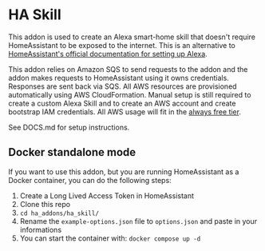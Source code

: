 # HA Skill
This addon is used to create an Alexa smart-home skill that doesn't require
HomeAssistant to be exposed to the internet. This is an alternative to
[HomeAssistant's official documentation for setting up Alexa](https://www.home-assistant.io/integrations/alexa.smart_home/).

This addon relies on Amazon SQS to send requests to the addon and the addon
makes requests to HomeAssistant using it owns credentials. Responses are 
sent back via SQS. All AWS resources are provisioned automatically using 
AWS CloudFormation. Manual setup is still required to create a custom Alexa 
Skill and to create an AWS account and create bootstrap IAM credentials. All AWS
usage will fit in the [always free tier](https://aws.amazon.com/free/?awsf.Free%20Tier%20Types=tier%23always-free).

See DOCS.md for setup instructions.

## Docker standalone mode
If you want to use this addon, but you are running HomeAssistant as a Docker container, you can do the following steps:
1. Create a Long Lived Access Token in HomeAssistant
1. Clone this repo
1. `cd ha_addons/ha_skill/`
1. Rename the `example-options.json` file to `options.json` and paste in your informations
1. You can start the container with: `docker compose up -d`
